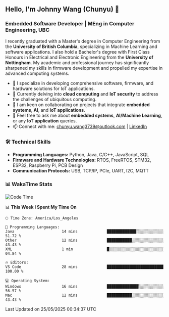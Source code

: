 ## Hello, I'm Johnny Wang (Chunyu) 👋

### Embedded Software Developer | MEng in Computer Engineering, UBC

I recently graduated with a Master's degree in Computer Engineering from the **University of British Columbia**, specializing in Machine Learning and software applications. I also hold a Bachelor's degree with First Class Honours in Electrical and Electronic Engineering from the **University of Nottingham**. My academic and professional journey has significantly sharpened my skills in firmware development and propelled my expertise in advanced computing systems.

- 🔭 I specialize in developing comprehensive software, firmware, and hardware solutions for IoT applications.
- 🌱 Currently delving into **cloud computing** and **IoT security** to address the challenges of ubiquitous computing.
- 🤝 I am keen on collaborating on projects that integrate **embedded systems**, **AI**, and **IoT applications**.
- 💬 Feel free to ask me about **embedded systems**, **AI/Machine Learning**, or any **IoT application** queries.
- 📫 Connect with me: [chunyu.wang3739@outlook.com](mailto:chunyu.wang3739@outlook.com) | [LinkedIn](https://www.linkedin.com/in/shycw1/)


### 🛠️ Technical Skills
- **Programming Languages:** Python, Java, C/C++, JavaScript, SQL
- **Firmware and Hardware Technologies:** RTOS, FreeRTOS, STM32, ESP32, Raspberry Pi, PCB Design
- **Communication Protocols:** USB, TCP/IP, PCIe, UART, I2C, MQTT

### 📊 WakaTime Stats
<!--START_SECTION:waka-->
![Code Time](http://img.shields.io/badge/Code%20Time-99%20hrs%2011%20mins-blue)

📊 **This Week I Spent My Time On** 

```text
🕑︎ Time Zone: America/Los_Angeles

💬 Programming Languages: 
Java                     14 mins             █████████████░░░░░░░░░░░░   51.72 % 
Other                    12 mins             ███████████░░░░░░░░░░░░░░   43.43 % 
XML                      1 min               █░░░░░░░░░░░░░░░░░░░░░░░░   04.84 % 

🔥 Editors: 
VS Code                  28 mins             █████████████████████████   100.00 % 

💻 Operating System: 
Windows                  16 mins             ██████████████░░░░░░░░░░░   56.57 % 
Mac                      12 mins             ███████████░░░░░░░░░░░░░░   43.43 % 
```


 Last Updated on 25/05/2025 00:34:37 UTC
<!--END_SECTION:waka-->
